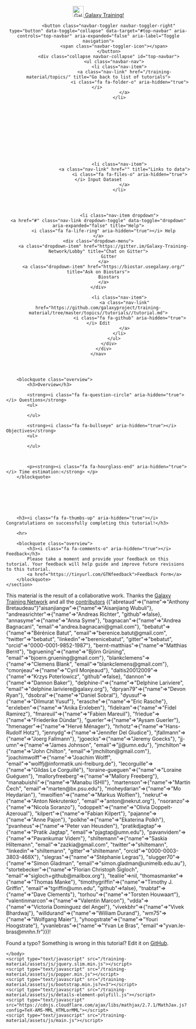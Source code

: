<!doctype html>
<html lang="en">
    <head>
        <meta charset="utf-8">
        <meta http-equiv="x-ua-compatible" content="ie=edge">
        <meta name="viewport" content="width=device-width, initial-scale=1, shrink-to-fit=no">
        <title>Galaxy Training!</title>
        <link rel="stylesheet" href="/training-material/assets/css/bootstrap.min.css?v=3">
        <link rel="stylesheet" href="/training-material/assets/css/main.css?v=2">
        <link rel="stylesheet" href="/training-material/assets/css/font-awesome.css">
        <link rel="stylesheet" href="/training-material/assets/css/academicons.css">
        <link rel="stylesheet" href="/training-material/assets/css/syntax_highlighting.css">
        <link rel="shortcut icon" href="/training-material/favicon.ico" type="image/x-icon" />
    </head>
    <body>
        



<header>
    <nav class="navbar navbar-expand-lg navbar-dark">
        <div class="container">
            <a class="navbar-brand" href="/training-material/">
                <img src="/training-material/assets/images/GTN-60px.png" height="30" alt="Galaxy Training Network logo">
                Galaxy Training!
            </a>

            <button class="navbar-toggler navbar-toggler-right" type="button" data-toggle="collapse" data-target="#top-navbar" aria-controls="top-navbar" aria-expanded="false" aria-label="Toggle navigation">
                <span class="navbar-toggler-icon"></span>
            </button>
            <div class="collapse navbar-collapse" id="top-navbar">
                <ul class="navbar-nav">
                    <li class="nav-item">
                        <a class="nav-link" href="/training-material/topics/" title="Go back to list of tutorials">
                            <i class="fa fa-folder-o" aria-hidden="true"></i> 
                        </a>
                    </li>

                    
                        
                        
                        
                    

                    

                    

                    
                    <li class="nav-item">
                        <a class="nav-link" href="" title="Links to data">
                            <i class="fa fa-files-o" aria-hidden="true"></i> Input Dataset
                        </a>
                    </li>
                    

                    

                    <li class="nav-item dropdown">
    <a href="#" class="nav-link dropdown-toggle" data-toggle="dropdown" aria-expanded="false" title="Help">
        <i class="fa fa-life-ring" aria-hidden="true"></i> Help
    </a>
    <div class="dropdown-menu">
        <a class="dropdown-item" href="https://gitter.im/Galaxy-Training-Network/Lobby" title="Chat on Gitter">
            Gitter
        </a>
        <a class="dropdown-item" href="https://biostar.usegalaxy.org/" title="Ask on Biostars">
            Biostars
        </a>
    </div>
</li>


                    <li class="nav-item">
                        <a class="nav-link" href="https://github.com/galaxyproject/training-material/tree/master/topics//tutorials//tutorial.md">
                            <i class="fa fa-github" aria-hidden="true"></i> Edit
                        </a>
                    </li>
                </ul>
            </div>
        </div>
    </nav>
</header>

<div class="container main-content">
    <section class="tutorial">
        <h1></h1>

        <blockquote class="overview">
            <h3>Overview</h3>

            <strong><i class="fa fa-question-circle" aria-hidden="true"></i> Questions</strong>
            <ul>
            
            </ul>

            <strong><i class="fa fa-bullseye" aria-hidden="true"></i> Objectives</strong>
            <ul>
            
            </ul>

            

            <p><strong><i class="fa fa-hourglass-end" aria-hidden="true"></i> Time estimation:</strong> </p>
        </blockquote>

        

        

        

        <h3><i class="fa fa-thumbs-up" aria-hidden="true"></i> Congratulations on successfully completing this tutorial!</h3>

        <hr>

        <blockquote class="overview">
            <h3><i class="fa fa-comments-o" aria-hidden="true"></i> Feedback</h3>
            Please take a moment and provide your feedback on this tutorial. Your feedback will help guide and improve future revisions to this tutorial.
            <a href="https://tinyurl.com/GTNfeedback">Feedback Form</a>
        </blockquote>
    </section>
</div>


<footer>
    <div class="container">
        <p>
            This material is the result of a collaborative work. Thanks the
            <a href="https://wiki.galaxyproject.org/Teach/GTN">Galaxy Training Network</a>
            and all the <a href="/training-material/hall-of-fame">contributors</a> ({"abretaud"=>{"name"=>"Anthony Bretaudeau"}"aisanjiangw"=>{"name"=>"Aisanjiang Wubuli"}, "andreasrichter"=>{"name"=>"Andreas Richter", "github"=>false}, "annasyme"=>{"name"=>"Anna Syme"}, "bagnacan"=>{"name"=>"Andrea Bagnacani", "email"=>"andrea.bagnacani@gmail.com"}, "bebatut"=>{"name"=>"Bérénice Batut", "email"=>"berenice.batut@gmail.com", "twitter"=>"bebatut", "linkedin"=>"berenicebatut", "gitter"=>"bebatut", "orcid"=>"0000-0001-9852-1987"}, "bernt-matthias"=>{"name"=>"Matthias Bernt"}, "bgruening"=>{"name"=>"Björn Grüning", "email"=>"bjoern.gruening@gmail.com"}, "blankclemens"=>{"name"=>"Clemens Blank", "email"=>"blankclemens@gmail.com"}, "cmonjeau"=>{"name"=>"Cyril Monjeaud"}, "daltis20012009"=>{"name"=>"Krzys Poterlowicz", "github"=>false}, "dannon"=>{"name"=>"Dannon Baker"}, "delphine-l"=>{"name"=>"Delphine Lariviere", "email"=>"delphine.lariviere@galaxy.org"}, "dpryan79"=>{"name"=>"Devon Ryan"}, "dsobral"=>{"name"=>"Daniel Sobral"}, "dyusuf"=>{"name"=>"Dilmurat Yusuf"}, "erasche"=>{"name"=>"Eric Rasche"}, "erxleben"=>{"name"=>"Anika Erxleben"}, "fidelram"=>{"name"=>"Fidel Ramirez"}, "fmareuil"=>{"name"=>"Fabien Mareuil"}, "friedue"=>{"name"=>"Friederike Dündar"}, "guerler"=>{"name"=>"Aysam Guerler"}, "hmenager"=>{"name"=>"Hervé Ménager"}, "hrhotz"=>{"name"=>"Hans-Rudolf Hotz"}, "jennydg"=>{"name"=>"Jennifer Del Giudice"}, "jfallmann"=>{"name"=>"Joerg Fallmann"}, "jgoecks"=>{"name"=>"Jeremy Goecks"}, "jj-umn"=>{"name"=>"James Johnson", "email"=>"jj@umn.edu"}, "jmchilton"=>{"name"=>"John Chilton", "email"=>"jmchilton@gmail.com"}, "joachimwolff"=>{"name"=>"Joachim Wolff", "email"=>"wolffj@informatik.uni-freiburg.de"}, "lecorguille"=>{"name"=>"Gildas Le Corguillé"}, "loraine-gueguen"=>{"name"=>"Loraine Guéguen"}, "malloryfreeberg"=>{"name"=>"Mallory Freeberg"}, "manabuishii"=>{"name"=>"Manabu ISHII"}, "martenson"=>{"name"=>"Martin Čech", "email"=>"marten@bx.psu.edu"}, "moheydarian"=>{"name"=>"Mo Heydarian"}, "mwolfien"=>{"name"=>"Markus Wolfien"}, "nekrut"=>{"name"=>"Anton Nekrutenko", "email"=>"anton@nekrut.org"}, "nsoranzo"=>{"name"=>"Nicola Soranzo"}, "odoppelt"=>{"name"=>"Olivia Doppelt-Azeroual"}, "kilpert"=>{"name"=>"Fabian Kilpert"}, "pajanne"=>{"name"=>"Anne Pajon"}, "polkhe"=>{"name"=>"Ekaterina Polkh"}, "pvanheus"=>{"name"=>"Peter van Heusden"}, "pratikdjagtap"=>{"name"=>"Pratik Jagtap", "email"=>"pjagtap@umn.edu"}, "pavanvidem"=>{"name"=>"Pavankumar Videm"}, "shiltemann"=>{"name"=>"Saskia Hiltemann", "email"=>"zazkia@gmail.com", "twitter"=>"shiltemann", "linkedin"=>"shiltemann", "gitter"=>"shiltemann", "orcid"=>"0000-0003-3803-468X"}, "slegras"=>{"name"=>"Stéphanie Legras"}, "slugger70"=>{"name"=>"Simon Gladman", "email"=>"simon.gladman@unimelb.edu.au"}, "stortebecker"=>{"name"=>"Florian Christoph Sigloch", "email"=>"sigloch+github@mailbox.org"}, "tealiie"=>nil, "thomasmanke"=>{"name"=>"Thomas Manke"}, "timothygriffin"=>{"name"=>"Timothy J. Griffin", "email"=>"tgriffin@umn.edu", "github"=>false}, "tnabtaf"=>{"name"=>"Dave Clements"}, "torhou"=>{"name"=>"Torsten Houwaart"}, "valentinmarcon"=>{"name"=>"Valentin Marcon"}, "vdda"=>{"name"=>"Victoria Dominguez del Angel"}, "vivekbhr"=>{"name"=>"Vivek Bhardwaj"}, "willdurand"=>{"name"=>"William Durand"}, "wm75"=>{"name"=>"Wolfgang Maier"}, "yhoogstrate"=>{"name"=>"Youri Hoogstrate"}, "yvanlebras"=>{"name"=>"Yvan Le Bras", "email"=>"yvan.le-bras@mnhn.fr"}})!
        </p>
        <p>
            Found a typo? Something is wrong in this tutorial? Edit it on
            <a href="https://github.com/galaxyproject/training-material/tree/master/topics//tutorials//tutorial.md">GitHub</a>.
        </p>
    </div>
</footer>

    </body>
    <script type="text/javascript" src="/training-material/assets/js/jquery.slim.min.js"></script>
    <script type="text/javascript" src="/training-material/assets/js/popper.min.js"></script>
    <script type="text/javascript" src="/training-material/assets/js/bootstrap.min.js?v=3"></script>
    <script type="text/javascript" src="/training-material/assets/js/details-element-polyfill.js"></script>
    <script type="text/javascript" src="https://cdnjs.cloudflare.com/ajax/libs/mathjax/2.7.1/MathJax.js?config=TeX-AMS-MML_HTMLorMML"></script>
    <script type="text/javascript" src="/training-material/assets/js/main.js"></script>
</html>
